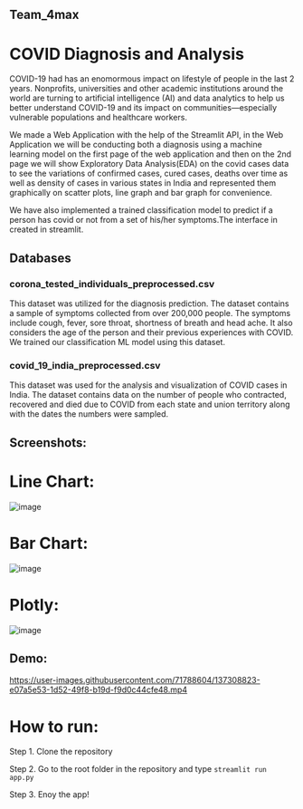 ## Team_4max
# COVID Diagnosis and Analysis
COVID-19 had has an enomormous impact on lifestyle of people in the last 2 years. Nonprofits, universities and other academic institutions around the world are turning to artificial intelligence (AI) and data analytics to help us better understand COVID-19 and its impact on communities—especially vulnerable populations and healthcare workers.

We made a Web Application with the help of the Streamlit API, in the Web Application we will be conducting both a diagnosis using a machine learning model on the first page of the web application and then on the 2nd page we will show Exploratory Data Analysis(EDA) on the covid cases data to see the variations of confirmed cases, cured cases, deaths over time as well as density of cases in various states in India and represented them graphically on scatter plots, line graph and bar graph for convenience.

We have also implemented a trained classification model to predict if a person has covid or not from a set of his/her symptoms.The interface in created in streamlit.

## Databases
### corona_tested_individuals_preprocessed.csv
This dataset was utilized for the diagnosis prediction. The dataset contains a sample of symptoms collected from over 200,000 people. The symptoms include cough, fever, sore throat, shortness of breath and head ache. It also considers the age of the person and their previous experiences with COVID. We trained our classification ML model using this dataset.

### covid_19_india_preprocessed.csv
This dataset was used for the analysis and visualization of COVID cases in India. The dataset contains data on the number of people who contracted, recovered and died due to COVID from each state and union territory along with the dates the numbers were sampled.

## Screenshots:
# Line Chart:
![image](https://user-images.githubusercontent.com/57794377/137308112-3aabf435-4f0a-4a98-8d0e-0894b9c8a936.png)
# Bar Chart:
![image](https://user-images.githubusercontent.com/57794377/137307610-a8bb167c-1f3e-4d04-9e6f-fc704e4efa45.png)
# Plotly:
![image](https://user-images.githubusercontent.com/57794377/137308080-2853e9e6-1954-4999-909f-0f23d8348dd7.png)
## Demo:
https://user-images.githubusercontent.com/71788604/137308823-e07a5e53-1d52-49f8-b19d-f9d0c44cfe48.mp4

# How to run:
Step 1. Clone the repository

Step 2. Go to the root folder in the repository and type ```streamlit run app.py```

Step 3. Enoy the app!
